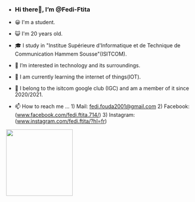 

-  ### Hi there👋, I’m @Fedi-Ftita

- 😀 I'm a student.
- 😺 I'm 20 years old.
- 🎓 I study in "Institue Supérieure d'Informatique et de Technique de Communication Hammem Sousse"(ISITCOM).
- 👀 I’m interested in technology and its surroundings.
- 🌱 I am currently learning the internet of things(IOT).
- 💞️ I belong to the isitcom google club (IGC) and am a member of it since 2020/2021.
- 📫 How to reach me ... 1) Mail: fedi.fouda2001@gmail.com
                          2) Facebook:(www.facebook.com/fedi.ftita.714/)
                          3) Instagram: (www.instagram.com/fedi.ftita/?hl=fr)

<!---
Fedi-Ftita/Fedi-Ftita is a ✨ special ✨ repository because its `README.md` (this file) appears on your GitHub profile.
You can click the Preview link to take a look at your changes.
--->


<img height="180em" src="https://github-readme-stats.vercel.app/api?username=Fedi-Ftita&show_icons=true&hide_border=true&&count_private=true&include_all_commits=true" />
